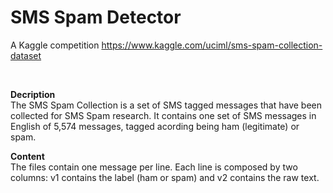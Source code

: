 # SMS Spam Detector
A Kaggle competition https://www.kaggle.com/uciml/sms-spam-collection-dataset

</br>

**Decription** </br>
The SMS Spam Collection is a set of SMS tagged messages that have been collected for SMS Spam research. It contains one set of SMS messages in English of 5,574 messages, tagged acording being ham (legitimate) or spam.  </br>

**Content** </br>
The files contain one message per line. Each line is composed by two columns: v1 contains the label (ham or spam) and v2 contains the raw text.
